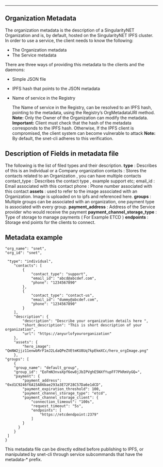 <!-- ---
# Page settings
layout: default
keywords: intro concepts, Organization Metadata, example
comments: false
title: Organization
description: The organization metadata is the description of a SingularityNET Organization

# Micro navigation
micro_nav: true -->

---

## Organization Metadata

The organization metadata is the description of a SingularityNET Organization and is, by default, hosted on the SingularityNET IPFS cluster. In order to use a service, the client needs to know the following:
- The Organization metadata
- The Service metadata

There are three ways of providing this metadata to the clients and the daemons:
- Simple JSON file
- IPFS hash that points to the JSON metadata
- Name of service in the Registry 

    The Name of service in the Registry, can be resolved to an IPFS hash, pointing to the metadata, using the Registry’s OrgMetadataURI method. 
    **Note:** Only the Owner of the Organization can modify the metadata.
**Important:** Client must check that the hash of the metadata corresponds to the IPFS hash. Otherwise, If the IPFS client is compromised, the client system can become vulnerable to attack
**Note:** By default, the snet-cli adheres to this verification.

## Description of Fields in metadata file
The following is the list of filed types and their description.
**type** : Describes of this is an Individual or a Company organization contacts : Stores the contacts related to an Organization , you can have multiple contacts contact_type : Describes the contact type , example support etc; email_id : Email associated with this contact phone : Phone number associated with this contact
**assets** : used to refer to the image associated with an Organization. Image is uploaded on to ipfs and referenced here.
**groups** : Multiple groups can be associated with an organization, one payment type is associated with every group.
**payment_address** : Address of the Service provider who would receive the payment
**payment_channel_storage_type** : Type of storage to manage payments ( For Example ETCD )
**endpoints** : Storage end points for the clients to connect.

## Metadata example

```
"org_name": "snet",
"org_id": "snet", 

 "type": "individual",
    "contacts": [
        {
            "contact_type": "support",
            "email_id": "abcd@abcdef.com",
            "phone": "1234567890"
        },
        {
            "contact_type": "contact-us",
            "email_id": "dummy@abcdef.com",
            "phone": "1234567890"
        }
    ],
    "description": {
        "description": "Describe your organization details here ",
        "short_description": "This is short description of your organization",
        "url": "https://anyurlofyourorganization"
    },
    "assets": {
        "hero_image": "QmNW2jjz11enwbRrF1mJ2LdaQPeZVEtmKU8Uq7kpEkmXCc/hero_orgImage.png"
    },
"groups": [
    {
    "group_name": "default_group",
    "group_id": "EoFmN3nvaXpf6ew8jJbIPVghE5NXfYupFF7PkRmVyGQ=",
    "payment": {
        "payment_address": "0xd1C9246f6A15A86bae293a3E72F28C57Da6e1dCD",
        "payment_expiration_threshold": 100,
        "payment_channel_storage_type": "etcd",
        "payment_channel_storage_client": {
            "connection_timeout": "100s",
            "request_timeout": "5s",
            "endpoints": [
                "https://etcdendpoint:2379"
            ]
        }
      }
    }
 ] 
}

```

This metadata file can be directly edited before publishing to IPFS, or manipulated by snet-cli through service subcommands that have the metadata-* prefix.
